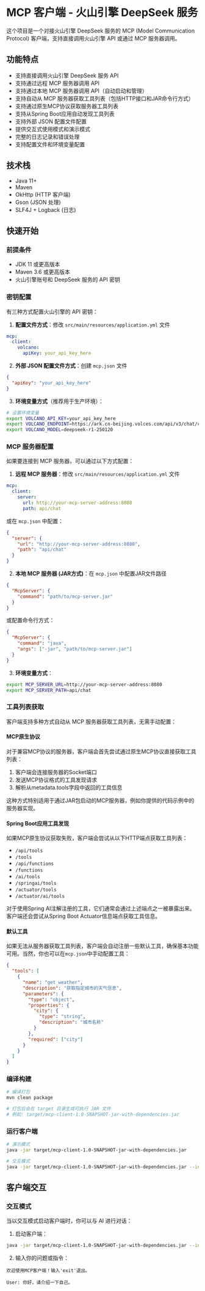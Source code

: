 # MCP 客户端 - 火山引擎 DeepSeek 服务

这个项目是一个对接火山引擎 DeepSeek 服务的 MCP (Model Communication Protocol) 客户端，支持直接调用火山引擎 API 或通过 MCP 服务器调用。

## 功能特点

- 支持直接调用火山引擎 DeepSeek 服务 API
- 支持通过远程 MCP 服务器调用 API
- 支持通过本地 MCP 服务器调用 API（自动启动和管理）
- 支持自动从 MCP 服务器获取工具列表（包括HTTP接口和JAR命令行方式）
- 支持通过原生MCP协议获取服务器工具列表
- 支持从Spring Boot应用自动发现工具列表
- 支持外部 JSON 配置文件配置
- 提供交互式使用模式和演示模式
- 完整的日志记录和错误处理
- 支持配置文件和环境变量配置

## 技术栈

- Java 11+
- Maven
- OkHttp (HTTP 客户端)
- Gson (JSON 处理)
- SLF4J + Logback (日志)

## 快速开始

### 前提条件

- JDK 11 或更高版本
- Maven 3.6 或更高版本
- 火山引擎账号和 DeepSeek 服务的 API 密钥

### 密钥配置

有三种方式配置火山引擎的 API 密钥：

1. **配置文件方式**：修改 `src/main/resources/application.yml` 文件

```yaml
mcp:
  client:
    volcano:
      apiKey: your_api_key_here
```

2. **外部 JSON 配置文件方式**：创建 `mcp.json` 文件

```json
{
  "apiKey": "your_api_key_here"
}
```

3. **环境变量方式**（推荐用于生产环境）：

```bash
# 设置环境变量
export VOLCANO_API_KEY=your_api_key_here
export VOLCANO_ENDPOINT=https://ark.cn-beijing.volces.com/api/v3/chat/completions
export VOLCANO_MODEL=deepseek-r1-250120
```

### MCP 服务器配置

如果要连接到 MCP 服务器，可以通过以下方式配置：

1. **远程 MCP 服务器**：修改 `src/main/resources/application.yml` 文件

```yaml
mcp:
  client:
    server:
      url: http://your-mcp-server-address:8080
      path: api/chat
```

或在 `mcp.json` 中配置：

```json
{
  "server": {
    "url": "http://your-mcp-server-address:8080",
    "path": "api/chat"
  }
}
```

2. **本地 MCP 服务器 (JAR方式)**：在 `mcp.json` 中配置JAR文件路径

```json
{
  "McpServer": {
    "command": "path/to/mcp-server.jar"
  }
}
```

或配置命令行方式：

```json
{
  "McpServer": {
    "command": "java",
    "args": ["-jar", "path/to/mcp-server.jar"]
  }
}
```

3. **环境变量方式**：

```bash
export MCP_SERVER_URL=http://your-mcp-server-address:8080
export MCP_SERVER_PATH=api/chat
```

### 工具列表获取

客户端支持多种方式自动从 MCP 服务器获取工具列表，无需手动配置：

#### MCP原生协议

对于兼容MCP协议的服务器，客户端会首先尝试通过原生MCP协议直接获取工具列表：

1. 客户端会连接服务器的Socket端口
2. 发送MCP协议格式的工具发现请求
3. 解析从metadata.tools字段中返回的工具信息

这种方式特别适用于通过JAR包启动的MCP服务器，例如你提供的代码示例中的服务器实现。

#### Spring Boot应用工具发现

如果MCP原生协议获取失败，客户端会尝试从以下HTTP端点获取工具列表：

- `/api/tools`
- `/tools`
- `/api/functions`
- `/functions`
- `/ai/tools`
- `/springai/tools`
- `/actuator/tools`
- `/actuator/ai/tools`

对于使用Spring AI注解注册的工具，它们通常会通过上述端点之一被暴露出来。客户端还会尝试从Spring Boot Actuator信息端点获取工具信息。

#### 默认工具

如果无法从服务器获取工具列表，客户端会自动注册一些默认工具，确保基本功能可用。当然，你也可以在`mcp.json`中手动配置工具：

```json
{
  "tools": [
    {
      "name": "get_weather",
      "description": "获取指定城市的天气信息",
      "parameters": {
        "type": "object",
        "properties": {
          "city": {
            "type": "string",
            "description": "城市名称"
          }
        },
        "required": ["city"]
      }
    }
  ]
}
```

### 编译构建

```bash
# 编译打包
mvn clean package

# 打包后会在 target 目录生成可执行 JAR 文件
# 例如: target/mcp-client-1.0-SNAPSHOT-jar-with-dependencies.jar
```

### 运行客户端

```bash
# 演示模式
java -jar target/mcp-client-1.0-SNAPSHOT-jar-with-dependencies.jar

# 交互模式
java -jar target/mcp-client-1.0-SNAPSHOT-jar-with-dependencies.jar --interactive
```

## 客户端交互

### 交互模式

当以交互模式启动客户端时，你可以与 AI 进行对话：

1. 启动客户端：

```bash
java -jar target/mcp-client-1.0-SNAPSHOT-jar-with-dependencies.jar --interactive
```

2. 输入你的问题或指令：

```
欢迎使用MCP客户端！输入'exit'退出。

User: 你好，请介绍一下自己。 